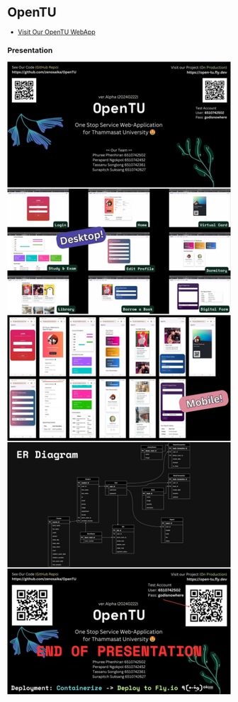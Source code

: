 # OpenTU

- [Visit Our OpenTU WebApp](https://open-tu.fly.dev)

### Presentation
<img src="https://github.com/zenosaika/OpenTU/blob/main/presentation/1.jpg"><br>
<img src="https://github.com/zenosaika/OpenTU/blob/main/presentation/2.jpg"><br>
<img src="https://github.com/zenosaika/OpenTU/blob/main/presentation/3.jpg"><br>
<img src="https://github.com/zenosaika/OpenTU/blob/main/presentation/4.jpg"><br>
<img src="https://github.com/zenosaika/OpenTU/blob/main/presentation/13.jpg"><br>